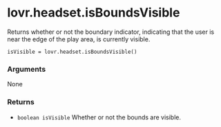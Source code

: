 <!--
category: reference
-->

lovr.headset.isBoundsVisible
===

Returns whether or not the boundary indicator, indicating that the user is near the edge of the
play area, is currently visible.

    isVisible = lovr.headset.isBoundsVisible()

### Arguments

None

### Returns

- `boolean isVisible` Whether or not the bounds are visible.
